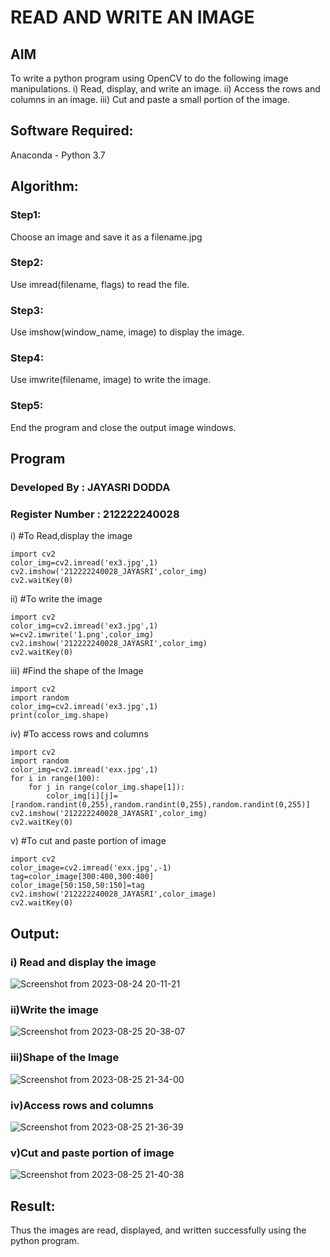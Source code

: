 # READ AND WRITE AN IMAGE
## AIM
To write a python program using OpenCV to do the following image manipulations.
i) Read, display, and write an image.
ii) Access the rows and columns in an image.
iii) Cut and paste a small portion of the image.

## Software Required:
Anaconda - Python 3.7
## Algorithm:
### Step1:
Choose an image and save it as a filename.jpg
### Step2:
Use imread(filename, flags) to read the file.
### Step3:
Use imshow(window_name, image) to display the image.
### Step4:
Use imwrite(filename, image) to write the image.
### Step5:
End the program and close the output image windows.
## Program
### Developed By : JAYASRI DODDA
### Register Number : 212222240028 
i) #To Read,display the image
```
import cv2
color_img=cv2.imread('ex3.jpg',1)
cv2.imshow('212222240028_JAYASRI',color_img)
cv2.waitKey(0)  

```
ii) #To write the image
```
import cv2
color_img=cv2.imread('ex3.jpg',1)
w=cv2.imwrite('1.png',color_img)
cv2.imshow('212222240028_JAYASRI',color_img)
cv2.waitKey(0) 

```
iii) #Find the shape of the Image
```
import cv2
import random
color_img=cv2.imread('ex3.jpg',1)
print(color_img.shape)

```
iv) #To access rows and columns

```
import cv2
import random
color_img=cv2.imread('exx.jpg',1)
for i in range(100):
    for j in range(color_img.shape[1]):
        color_img[i][j]=[random.randint(0,255),random.randint(0,255),random.randint(0,255)]
cv2.imshow('212222240028_JAYASRI',color_img)
cv2.waitKey(0)

```
v) #To cut and paste portion of image
```
import cv2
color_image=cv2.imread('exx.jpg',-1)
tag=color_image[300:400,300:400]
color_image[50:150,50:150]=tag
cv2.imshow('212222240028_JAYASRI',color_image)
cv2.waitKey(0)

```

## Output:

### i) Read and display the image
![Screenshot from 2023-08-24 20-11-21](https://github.com/jayasridodda/READ-AND-WRITE-IMAGE/assets/123259278/961ddbfb-1b0a-4f8f-879b-c334e6d133d2)
### ii)Write the image
![Screenshot from 2023-08-25 20-38-07](https://github.com/jayasridodda/READ-AND-WRITE-IMAGE/assets/123259278/e92244cf-1dbd-490a-b801-f89728e2f02d)

### iii)Shape of the Image
![Screenshot from 2023-08-25 21-34-00](https://github.com/jayasridodda/READ-AND-WRITE-IMAGE/assets/123259278/9c137025-49a1-4b0e-8f85-ac63d0ebef25)

### iv)Access rows and columns
![Screenshot from 2023-08-25 21-36-39](https://github.com/jayasridodda/READ-AND-WRITE-IMAGE/assets/123259278/37e7c1a9-740d-4788-8b29-92803969304c)

### v)Cut and paste portion of image
![Screenshot from 2023-08-25 21-40-38](https://github.com/jayasridodda/READ-AND-WRITE-IMAGE/assets/123259278/bc093113-4247-46b3-8975-05d551d9ad44)



## Result:

Thus the images are read, displayed, and written successfully using the python program.
